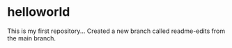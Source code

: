 # helloworld
This is my first repository...
Created a new branch called readme-edits from the main branch.
